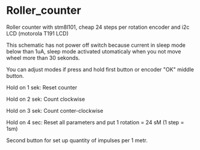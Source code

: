 # Roller_counter
Roller counter with stm8l101, cheap 24 steps per rotation encoder and i2c LCD (motorola T191 LCD)

This schematic has not power off switch because current in sleep mode below than 1uA, sleep mode activated utomaticaly when you not move wheel more than 30 sekonds.

You can adjust modes if press and hold first button or encoder "OK" middle button.

Hold on 1 sek: Reset counter

Hold on 2 sek: Count clockwise

Hold on 3 sek: Count conter-clockwise

Hold on 4 sec: Reset all parameters and put 1 rotation = 24 sM (1 step = 1sm)

Second button for set up quantity of impulses per 1 metr.
